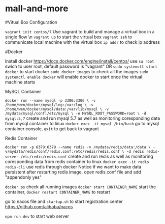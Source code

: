 # mall-and-more

#Vitual Box Configuration

`vagrant init centos/7` Use vagrant to build and manage a virtual box in a single flow \n
`vagrant up` to start the virtual box
`vagrant ssh` to communicate local machine with the virtual box
`ip addr` to check ip address

#Docker

Install docker https://docs.docker.com/engine/install/centos/
use `su root` swich to user root, default password is "vagrant"
OR
`sudo systemctl start docker` to start docker
`sudo docker images` to check all the images
`sudo systemctl enable docker` will enable docker to start once the virtual machine starts

MySQL Container

`docker run --name mysql -p 3306:3306 \
-v /home/wen/docker/mysql/log:/var/log \
-v /home/wen/docker/mysql/data:/var/lib/mysql \
-v /mydata/mysql/conf:/etc/mysql \
-e MYSQL_ROOT_PASSWORD=root \
-d mysql:5,7`  create and run mysql 5.7 as well as monitoring coresponding data from mysql container to linux
`docker exec -it mysql /bin/bash` go to mysql container console, `exit` to get back to vagrant

Redis Container

`docker run -p 6379:6379 --name redis -v /mydata/redis/data:/data \
-v/mydata/redis/conf/redis.conf:/etc/redis/redis.conf \
-d redis redis-server /etc/redis/redis.conf` create and run redis as well as monitoring coresponding data from redis container to linux
`docker exec -it redis redis-cli` use redis through docker
Notice if we want to make data persistent after restarting redis image, open redis.conf file and add "appendonly yes"

`docker ps` check all running images
`docker start CONTAINER_NAME` start the container, `docker restart CONTAINER_NAME` to restart


go to nacos file and `startup.sh` to start registration center https://github.com/alibaba/nacos

`npm run dev` to start web server






